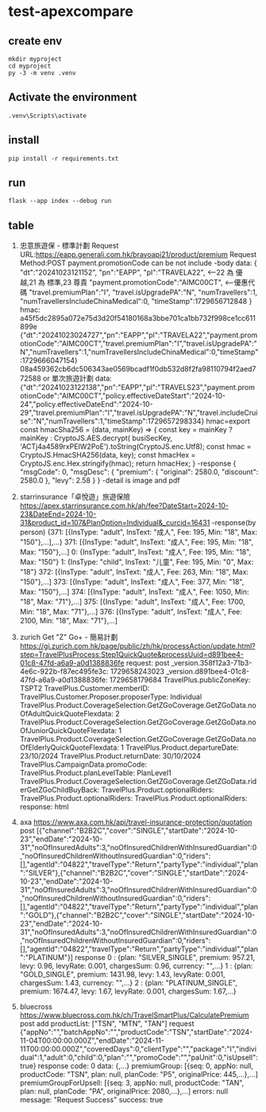 # test-apexcompare

## create env

```
mkdir myproject
cd myproject
py -3 -m venv .venv
```

## Activate the environment

```
.venv\Scripts\activate
```

## install

```
pip install -r requirements.txt
```

## run

```
flask --app index --debug run
```

## table

1. 忠意旅遊保 - 標準計劃
Request URL:https://eapp.generali.com.hk/bravoapi21/product/premium
Request Method:POST
payment.promotionCode can be not include
-body
data: {
    "dt":"20241023121152",
    "pn":"EAPP",
    "pl":"TRAVELA22", <--22 為 優越,21 為 標準,23 尊貴
    "payment.promotionCode":"AIMC00CT", <--優惠代碼
    "travel.premiumPlan":"I",
    "travel.isUpgradePA":"N",
    "numTravellers":1,
    "numTravellersIncludeChinaMedical":0,
    "timeStamp":1729656712848
    }
hmac: a45f5dc2895a072e75d3d20f54180168a3bbe701ca1bb732f998ce1cc611899e
{"dt":"20241023024727","pn":"EAPP","pl":"TRAVELA22","payment.promotionCode":"AIMC00CT","travel.premiumPlan":"I","travel.isUpgradePA":"N","numTravellers":1,"numTravellersIncludeChinaMedical":0,"timeStamp":1729666047154}
08a459362cb6dc506343ae0569bcadf1f0db532d8f2fa98110794f2aed772588
or 單次旅遊計劃
data: {"dt":"20241023122138","pn":"EAPP","pl":"TRAVELS23","payment.promotionCode":"AIMC00CT","policy.effectiveDateStart":"2024-10-24","policy.effectiveDateEnd":"2024-10-29","travel.premiumPlan":"I","travel.isUpgradePA":"N","travel.includeCruise":"N","numTravellers":1,"timeStamp":1729657298334}
hmac=export const hmacSha256 = (data, mainKey) => {
  const key = mainKey ? mainKey : CryptoJS.AES.decrypt(
    busiSecKey, 'ACTj4a4589rxPEIW2PoE').toString(CryptoJS.enc.Utf8);
  const hmac = CryptoJS.HmacSHA256(data, key);
	const hmacHex = CryptoJS.enc.Hex.stringify(hmac);
  return hmacHex;
}
-response
{
    "msgCode": 0,
    "msgDesc": {
        "premium": {
            "original": 2580.0,
            "discount": 2580.0
        },
        "levy": 2.58
    }
}
-detail is image and pdf

2. starrinsurance「卓悅遊」旅遊保險
https://apex.starrinsurance.com.hk/ah/fee?DateStart=2024-10-23&DateEnd=2024-10-31&product_id=107&PlanOption=Individual&_curcid=16431
-response(by person)
{371: [{InsType: "adult", InsText: "成人", Fee: 195, Min: "18", Max: "150"},…],…}
371: [{InsType: "adult", InsText: "成人", Fee: 195, Min: "18", Max: "150"},…]
0: {InsType: "adult", InsText: "成人", Fee: 195, Min: "18", Max: "150"}
1: {InsType: "child", InsText: "儿童", Fee: 195, Min: "0", Max: "18"}
372: [{InsType: "adult", InsText: "成人", Fee: 263, Min: "18", Max: "150"},…]
373: [{InsType: "adult", InsText: "成人", Fee: 377, Min: "18", Max: "150"},…]
374: [{InsType: "adult", InsText: "成人", Fee: 1050, Min: "18", Max: "71"},…]
375: [{InsType: "adult", InsText: "成人", Fee: 1700, Min: "18", Max: "71"},…]
376: [{InsType: "adult", InsText: "成人", Fee: 2100, Min: "18", Max: "71"},…]

3. zurich Get "Z" Go+ - 簡易計劃
https://gi.zurich.com.hk/page/public/zh/hk/processAction/update.html?step=TravelPlusProcess:Step1QuickQuote&processUuid=d891bee4-01c8-47fd-a6a9-a0d1388836fe
request: post
_version.358f12a3-71b3-4e6c-922b-f87ec495fe3c: 1729658243023
_version.d891bee4-01c8-47fd-a6a9-a0d1388836fe: 1729658179684
TravelPlus.publicZoneKey: TSPT2
TravelPlus.Customer.memberID: 
TravelPlus.Customer.Proposer.proposerType: Individual
TravelPlus.Product.CoverageSelection.GetZGoCoverage.GetZGoData.noOfAdultQuickQuoteFlexdata: 2
TravelPlus.Product.CoverageSelection.GetZGoCoverage.GetZGoData.noOfJuniorQuickQuoteFlexdata: 1
TravelPlus.Product.CoverageSelection.GetZGoCoverage.GetZGoData.noOfElderlyQuickQuoteFlexdata: 1
TravelPlus.Product.departureDate: 23/10/2024
TravelPlus.Product.returnDate: 30/10/2024
TravelPlus.CampaignData.promoCode: 
TravelPlus.Product.planLevelTable: PlanLevel1
TravelPlus.Product.CoverageSelection.GetZGoCoverage.GetZGoData.riderGetZGoChildBuyBack: 
TravelPlus.Product.optionalRiders: 
TravelPlus.Product.optionalRiders: 
TravelPlus.Product.optionalRiders: 
response:
html

4. axa
https://www.axa.com.hk/api/travel-insurance-protection/quotation
post
[{"channel":"B2B2C","cover":"SINGLE","startDate":"2024-10-23","endDate":"2024-10-31","noOfInsuredAdults":3,"noOfInsuredChildrenWithInsuredGuardian":0,"noOfInsuredChildrenWithoutInsuredGuardian":0,"riders":[],"agentId":"04822","travelType":"Return","partyType":"individual","plan":"SILVER"},{"channel":"B2B2C","cover":"SINGLE","startDate":"2024-10-23","endDate":"2024-10-31","noOfInsuredAdults":3,"noOfInsuredChildrenWithInsuredGuardian":0,"noOfInsuredChildrenWithoutInsuredGuardian":0,"riders":[],"agentId":"04822","travelType":"Return","partyType":"individual","plan":"GOLD"},{"channel":"B2B2C","cover":"SINGLE","startDate":"2024-10-23","endDate":"2024-10-31","noOfInsuredAdults":3,"noOfInsuredChildrenWithInsuredGuardian":0,"noOfInsuredChildrenWithoutInsuredGuardian":0,"riders":[],"agentId":"04822","travelType":"Return","partyType":"individual","plan":"PLATINUM"}]
response
0
: 
{plan: "SILVER_SINGLE", premium: 957.21, levy: 0.96, levyRate: 0.001, chargesSum: 0.96, currency: "",…}
1
: 
{plan: "GOLD_SINGLE", premium: 1431.98, levy: 1.43, levyRate: 0.001, chargesSum: 1.43, currency: "",…}
2
: 
{plan: "PLATINUM_SINGLE", premium: 1674.47, levy: 1.67, levyRate: 0.001, chargesSum: 1.67,…}

5. bluecross
https://www.bluecross.com.hk/ch/TravelSmartPlus/CalculatePremium
post add productList: ["TSN", "MTN", "TAN"]
request
{"appNo":"","batchAppNo":"","productCode":"TSN","startDate":"2024-11-04T00:00:00.000Z","endDate":"2024-11-11T00:00:00.000Z","coveredDays":0,"clientType":"","package":"I","individual":1,"adult":0,"child":0,"plan":"","promoCode":"","paUnit":0,"isUpsell":true}
response
code: 0
data: {,…}
premiumGroup: [{seq: 0, appNo: null, productCode: "TSN", plan: null, planCode: "P5", originalPrice: 445,…},…]
premiumGroupForUpsell: [{seq: 3, appNo: null, productCode: "TAN", plan: null, planCode: "PA", originalPrice: 2080,…},…]
errors: null
message: "Request Success"
success: true
